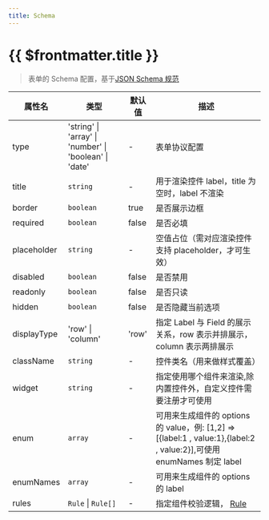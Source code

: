 ```yaml
---
title: Schema
---
```


# {{ $frontmatter.title }}

> 表单的 Schema 配置，基于[JSON Schema 规范](https://json-schema.org/understanding-json-schema/)

| 属性名      | 类型                                                   | 默认值 | 描述                                                                                                                  |
| ----------- | ------------------------------------------------------ | ------ | --------------------------------------------------------------------------------------------------------------------- |
| type        | 'string' \| 'array' \| 'number' \| 'boolean' \| 'date' | -      | 表单协议配置                                                                                                          |
| title       | `string`                                               | -      | 用于渲染控件 label，title 为空时，label 不渲染                                                                        |
| border      | `boolean`                                              | true   | 是否展示边框                                                                                                          |
| required    | `boolean`                                              | false  | 是否必填                                                                                                              |
| placeholder | `string`                                               | -      | 空值占位（需对应渲染控件支持 placeholder，才可生效）                                                                  |
| disabled    | `boolean`                                              | false  | 是否禁用                                                                                                              |
| readonly    | `boolean`                                              | false  | 是否只读                                                                                                              |
| hidden      | `boolean`                                              | false  | 是否隐藏当前选项                                                                                                      |
| displayType | 'row' \| 'column'                                      | 'row'  | 指定 Label 与 Field 的展示关系，row 表示并排展示，column 表示两排展示                                                 |
| className   | `string`                                               | -      | 控件类名（用来做样式覆盖）                                                                                            |
| widget      | `string`                                               | -      | 指定使用哪个组件来渲染,除内置控件外，自定义控件需要注册才可使用                                                       |
| enum        | `array`                                                | -      | 可用来生成组件的 options 的 value，例: [1,2] => [{label:1 , value:1},{label:2 , value:2}],可使用 enumNames 制定 label |
| enumNames   | `array`                                                | -      | 可用来生成组件的 options 的 label                                                                                     |
| rules       | `Rule` \| `Rule[]`                                     | -      | 指定组件校验逻辑， [Rule](./api-rule.md)                                                                              |
